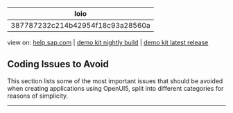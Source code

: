 | loio |
| -----|
| 387787232c214b42954f18c93a28560a |

<div id="loio">

view on: [help.sap.com](https://help.sap.com/viewer/DRAFT/3237636b137e43519a20ad5513c49ccb/latest/en-US/387787232c214b42954f18c93a28560a.html) | [demo kit nightly build](https://openui5nightly.hana.ondemand.com/#/topic/387787232c214b42954f18c93a28560a) | [demo kit latest release](https://openui5.hana.ondemand.com/#/topic/387787232c214b42954f18c93a28560a)</div>
<!-- loio387787232c214b42954f18c93a28560a -->

## Coding Issues to Avoid

This section lists some of the most important issues that should be avoided when creating applications using OpenUI5, split into different categories for reasons of simplicity.

***

